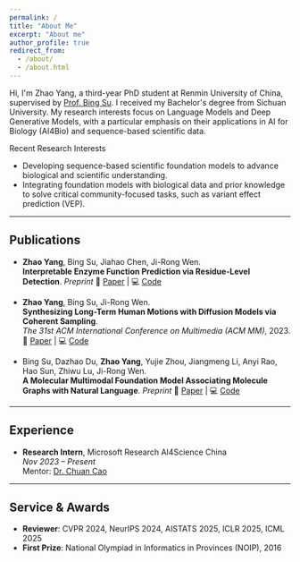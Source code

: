 ```yaml
---
permalink: /
title: "About Me"
excerpt: "About me"
author_profile: true
redirect_from: 
  - /about/
  - /about.html
---
```


Hi, I'm Zhao Yang, a third-year PhD student at Renmin University of China, supervised by [Prof. Bing Su](https://gsai.ruc.edu.cn/bingsu). I received my Bachelor's degree from Sichuan University. My research interests focus on Language Models and Deep Generative Models, with a particular emphasis on their applications in AI for Biology (AI4Bio) and sequence-based scientific data.

Recent Research Interests
- Developing sequence-based scientific foundation models to advance biological and scientific understanding.
- Integrating foundation models with biological data and prior knowledge to solve critical community-focused tasks, such as variant effect prediction (VEP).

---

## Publications

- **Zhao Yang**, Bing Su, Jiahao Chen, Ji-Rong Wen.  
  **Interpretable Enzyme Function Prediction via Residue-Level Detection**.
  *Preprint*
  📄 [Paper](https://arxiv.org/abs/2501.05644) | 💻 [Code](https://github.com/yangzhao1230/ProtDETR)  

- **Zhao Yang**, Bing Su, Ji-Rong Wen.  
  **Synthesizing Long-Term Human Motions with Diffusion Models via Coherent Sampling**.  
  *The 31st ACM International Conference on Multimedia (ACM MM)*, 2023.  
  📄 [Paper](https://dl.acm.org/doi/10.1145/3581783.3611887) | 💻 [Code](https://github.com/yangzhao1230/PCMDM)

- Bing Su, Dazhao Du, **Zhao Yang**, Yujie Zhou, Jiangmeng Li, Anyi Rao, Hao Sun, Zhiwu Lu, Ji-Rong Wen.  
  **A Molecular Multimodal Foundation Model Associating Molecule Graphs with Natural Language**.
  *Preprint*
  📄 [Paper](https://arxiv.org/abs/2209.05481) | 💻 [Code](https://github.com/ddz16/MoMu)  

---

## Experience
- **Research Intern**, Microsoft Research AI4Science China  
  *Nov 2023 – Present*  
  Mentor: [Dr. Chuan Cao](https://www.microsoft.com/en-us/research/people/chuancao/)

---

## Service & Awards
- **Reviewer**: CVPR 2024, NeurIPS 2024, AISTATS 2025, ICLR 2025, ICML 2025  
- **First Prize**: National Olympiad in Informatics in Provinces (NOIP), 2016


